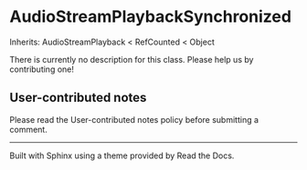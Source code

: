 # AudioStreamPlaybackSynchronized

Inherits: AudioStreamPlayback < RefCounted < Object

There is currently no description for this class. Please help us by
contributing one!

## User-contributed notes

Please read the User-contributed notes policy before submitting a comment.

* * *

Built with Sphinx using a theme provided by Read the Docs.

